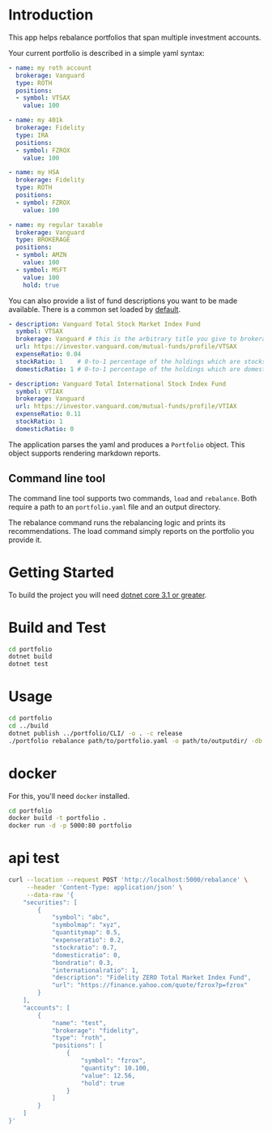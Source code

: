 # Introduction
This app helps rebalance portfolios that span multiple investment accounts.

Your current portfolio is described in a simple yaml syntax: 
```yaml
- name: my roth account
  brokerage: Vanguard
  type: ROTH
  positions:
  - symbol: VTSAX
    value: 100

- name: my 401k
  brokerage: Fidelity
  type: IRA
  positions:
  - symbol: FZROX
    value: 100

- name: my HSA
  brokerage: Fidelity
  type: ROTH
  positions:
  - symbol: FZROX
    value: 100

- name: my regular taxable
  brokerage: Vanguard
  type: BROKERAGE
  positions:
  - symbol: AMZN
    value: 100
  - symbol: MSFT
    value: 100
    hold: true
```

You can also provide a list of fund descriptions you want to be made available.
There is a common set loaded by [default](https://github.com/zachariahcox/portfolio/blob/master/App/src/data/funds.json). 

```yaml
- description: Vanguard Total Stock Market Index Fund
  symbol: VTSAX
  brokerage: Vanguard # this is the arbitrary title you give to brokerages. It is used to preference which accounts hold which positions
  url: https://investor.vanguard.com/mutual-funds/profile/VTSAX
  expenseRatio: 0.04
  stockRatio: 1    # 0-to-1 percentage of the holdings which are stocks
  domesticRatio: 1 # 0-to-1 percentage of the holdings which are domestic

- description: Vanguard Total International Stock Index Fund
  symbol: VTIAX
  brokerage: Vanguard
  url: https://investor.vanguard.com/mutual-funds/profile/VTIAX
  expenseRatio: 0.11
  stockRatio: 1
  domesticRatio: 0
```

The application parses the yaml and produces a ```Portfolio``` object. 
This object supports rendering markdown reports. 

## Command line tool
The command line tool supports two commands, ```load``` and ```rebalance```.
Both require a path to an ```portfolio.yaml``` file and an output directory. 

The rebalance command runs the rebalancing logic and prints its recommendations. 
The load command simply reports on the portfolio you provide it.

# Getting Started
To build the project you will need [dotnet core 3.1 or greater](https://code.visualstudio.com/docs/languages/dotnet).

# Build and Test
```bash
cd portfolio
dotnet build
dotnet test
```

# Usage
```bash
cd portfolio
cd ../build
dotnet publish ../portfolio/CLI/ -o . -c release
./portfolio rebalance path/to/portfolio.yaml -o path/to/outputdir/ -db 100
```

# docker
For this, you'll need `docker` installed. 
```bash
cd portfolio
docker build -t portfolio . 
docker run -d -p 5000:80 portfolio
```

# api test
```bash
curl --location --request POST 'http://localhost:5000/rebalance' \
     --header 'Content-Type: application/json' \
     --data-raw '{
    "securities": [
        {
            "symbol": "abc",
            "symbolmap": "xyz",
            "quantitymap": 0.5,
            "expenseratio": 0.2,
            "stockratio": 0.7,
            "domesticratio": 0,
            "bondratio": 0.3,
            "internationalratio": 1,
            "description": "Fidelity ZERO Total Market Index Fund",
            "url": "https://finance.yahoo.com/quote/fzrox?p=fzrox"
        }
    ],
    "accounts": [
        {
            "name": "test",
            "brokerage": "fidelity",
            "type": "roth",
            "positions": [
                {
                    "symbol": "fzrox",
                    "quantity": 10.100,
                    "value": 12.56,
                    "hold": true
                }
            ]
        }
    ]
}'
```

